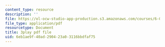 ```yaml
---
content_type: resource
description: ''
file: https://ol-ocw-studio-app-production.s3.amazonaws.com/courses/6-033-computer-system-engineering-spring-2018/6eb1ae9f40ad290423a03116bbdfaf75_r2_-2KW76ec.pdf
file_type: application/pdf
resourcetype: Document
title: 3play pdf file
uid: 6eb1ae9f-40ad-2904-23a0-3116bbdfaf75
---
```


